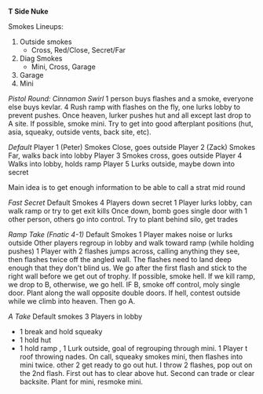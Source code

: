 **T Side Nuke**

Smokes Lineups:

1. Outside smokes
   - Cross, Red/Close, Secret/Far
2. Diag Smokes
   - Mini, Cross, Garage
3. Garage
4. Mini

_Pistol Round: Cinnamon Swirl_
1 person buys flashes and a smoke, everyone else buys kevlar. 4 Rush ramp with flashes on the fly, one lurks lobby to prevent pushes. Once heaven, lurker pushes hut and all except last drop to A site. If possible, smoke mini. Try to get into good afterplant positions (hut, asia, squeaky, outside vents, back site, etc).

_Default_
Player 1 (Peter) Smokes Close, goes outside
Player 2 (Zack) Smokes Far, walks back into lobby
Player 3 Smokes cross, goes outside
Player 4 Walks into lobby, holds ramp
Player 5 Lurks outside, maybe down into secret

Main idea is to get enough information to be able to call a strat mid round

_Fast Secret_
Default Smokes
4 Players down secret
1 Player lurks lobby, can walk ramp or try to get exit kills
Once down, bomb goes single door with 1 other person, others go into control.
Try to plant behind silo, get trades

_Ramp Take (Fnatic 4-1)_
Default Smokes
1 Player makes noise or lurks outside
Other players regroup in lobby and walk toward ramp (while holding pushes)
1 Player with 2 flashes jumps across, calling anything they see, then flashes twice off the angled wall. The flashes need to land deep enough that they don't blind us.
We go after the first flash and stick to the right wall before we get out of trophy.
If possible, smoke hell.
If we kill ramp, we drop to B, otherwise, we go hell.
IF B, smoke off control, moly single door. Plant along the wall opposite double doors.
If hell, contest outside while we climb into heaven. Then go A.

_A Take_
Default smokes
3 Players in lobby

- 1 break and hold squeaky
- 1 hold hut
- 1 hold ramp
  , 1 Lurk outside, goal of regrouping through mini.
  1 Player t roof throwing nades.
  On call, squeaky smokes mini, then flashes into mini twice.
  other 2 get ready to go out hut.
  I throw 2 flashes, pop out on the 2nd flash.
  First out has to clear above hut. Second can trade or clear backsite.
  Plant for mini, resmoke mini.
